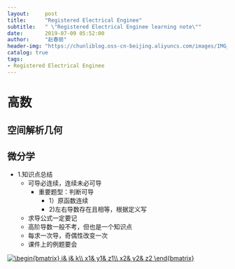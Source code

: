 ```yaml
---
layout:     post
title:      "Registered Electrical Enginee"
subtitle:   " \"Registered Electrical Enginee learning note\""
date:       2019-07-09 05:52:00
author:     "赵春丽"
header-img: "https://chunliblog.oss-cn-beijing.aliyuncs.com/images/IMG_20190709_062015.jpg"
catalog: true
tags:
- Registered Electrical Enginee
---
```

# 高数
## 空间解析几何

## 微分学
* 1.知识点总结
   * 可导必连续，连续未必可导
      * 重要题型：判断可导
         * 1）原函数连续 
         * 2)左右导数存在且相等，根据定义写
   * 求导公式一定要记
   * 高阶导数一般不考，但也是一个知识点
   * 每求一次导，奇偶性改变一次
   * 课件上的例题要会
<div markdown="0">
<a href="https://www.codecogs.com/eqnedit.php?latex=\begin{bmatrix}&space;i&&space;j&&space;k\\&space;x1&&space;y1&&space;z1\\&space;x2&&space;y2&&space;z2&space;\end{bmatrix}" target="_blank"><img src="https://latex.codecogs.com/gif.latex?\begin{bmatrix}&space;i&&space;j&&space;k\\&space;x1&&space;y1&&space;z1\\&space;x2&&space;y2&&space;z2&space;\end{bmatrix}" title="\begin{bmatrix} i& j& k\\ x1& y1& z1\\ x2& y2& z2 \end{bmatrix}" /></a></div>
   
